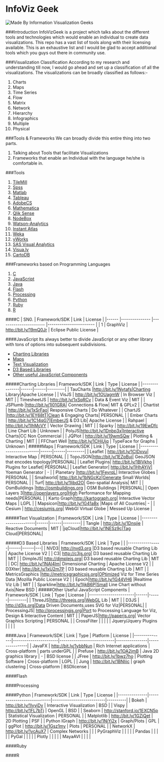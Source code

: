InfoViz Geek 
==========
![Made By Information Visualization Geeks](https://raw.githubusercontent.com/shivkumarganesh/InfoVizGeek/master/Webchemy.png)

###Introduction
InfoVizGeek is a project which talks about the different tools and technologies which would enable an individual to create data visualizations. This repo has a vast list of tools along with their licensing available. This is an exhaustive list and I would be glad to accept additional tools which you guys out there in community use.

###Visualization Classification
According to my research and understanding till now, I would go ahead and set up a classification of all the visualizations. The visualizations can be broadly classified  as follows:-

 1. Charts
 2. Maps
 3. Time Series
 4. Flow
 5. Matrix
 6. Network
 7. Hierarchy
 8. Infographics
 9. Multiple
 10. Physical

###Tools & Frameworks
We can broadly divide this entire thing into two parts. 

 1. Talking about Tools that facilitate Visualizations
 2. Frameworks that enable an Individual with the language he/she is comfortable in. 

###Tools
 1. [TileMill](https://www.mapbox.com/tilemill/)
 2. [Spss](http://www-01.ibm.com/software/in/analytics/spss/)
 3. [Matlab](http://in.mathworks.com/products/matlab/)
 4. [Tableau](http://www.tableau.com/)
 5. [AdobeCS](https://www.adobe.com/products/cs6.html)
 6. [Mathematica](http://www.wolfram.com/mathematica/)
 7. [Qlik Sense](http://www.qlik.com/us)
 8. [NodeBox](https://www.nodebox.net/)
 9. [Watson-Analytics](http://www.ibm.com/analytics/watson-analytics/)
 10. [Instant Atlas](http://www.instantatlas.com/)
 11. [Weka](http://www.cs.waikato.ac.nz/ml/weka/)
 12. [yWorks](https://www.yworks.com/)
 13. [SAS Visual Analytics](http://www.sas.com/en_us/software/business-intelligence/visual-analytics.html)
 14. [Visua.ly](http://visual.ly/)
 15. [CartoDB](http://cartodb.com/)

###Frameworks based on Programming Languages
 1. [C](#c)
 2. [JavaScript](#javascript)
 3. [Java](#java)
 4. [Flash](#flash)
 5. [Processing](#processing)
 6. [Python](#python)
 7. [Ruby](#ruby)
 8. [R](#r)
 
####C
| SN0. 	| Framework/SDK 	| Link                  	| License                	|
|------	|---------------	|-----------------------	|------------------------	|
| 1    	| GraphViz      	| http://bit.ly/19mQ0Jr 	| Eclipse Public License 	|

####JavaScript
Its always better to divide JavaScript or any other library with tons of options into subsequent subdivisions.

 - [Charting Libraries](#charting-libraries)
 - [Maps](#maps)
 - [Text Visualization](#text-visualization)
 - [D3 Based Libraries](#d3-based-libraries)
 - [Other useful JavaScript Components](#other-useful-javascript-components)

#####Charting Libraries
| Framework/SDK | Link | Type | License |
|---------------|------|------|---------|
| TauCharts     |http://bit.ly/1Nytafs|Charting Library|Apache License    |
| VisJS         |   http://bit.ly/1OUagmW   |   In Browser Viz   |  MIT       |
| TimesheetJS   |  http://bit.ly/1xSqRCv    | Data & Event Viz    |   MIT      |
| JSPlumb       |http://bit.ly/1I01GRA| Connections & Flow|   MIT & GPLv2      |
| Chartist      | http://bit.ly/1xSrFao|   Responsive Charts   |   Do Whatever      |
| ChartJS       |http://bit.ly/1EY68tT|Clean & Engaging Charts|  PERSONAL |
| Ember Charts  | http://bit.ly/1C14qG7|EmberJS & D3 Lib| Apache License     |
| Rahpael       |  http://bit.ly/1IhMcVY    |  Vector Drawing    |   MIT      |
| Sparky        |   http://bit.ly/19EwDfc   |  Line Chart Lib | Unknown        |
| PolyJS|http://bit.ly/1Dnbp3x|Interactive Charts|CC Non Commercial      |
| JQPlot        |  http://bit.ly/19wmSQw    | Plotting & Charting     |   MIT      |
| FFChart Well  |http://bit.ly/1CHiUjq      | TypeFace for Graphs     |  Unknown    |
#####Maps
| Framework/SDK            | Link | Type | License |
|--------------------------|------|------|---------|
| Leaflet | http://bit.ly/1CIDxvu| Interactive Map     |   PERSONAL      |
| TopoJSON|http://bit.ly/1EZpBuj| GeoJSON that encodes topology|PERSONAL|
| Leaflet Plugins|  http://bit.ly/1BIVkho    |  Plugins for Leaflet|  PERSONAL|
| Leaflet Generator| http://bit.ly/1HhAYjV|  Yoeman Generator    |  -       |
| Planetary |http://bit.ly/1FeyrqL| Interactive Globes     |    PERSONAL     |
| Smallworld| http://bit.ly/1bNGcKz|Generate Small Worlds|  PERSONAL       |
| Turf| http://bit.ly/1Ijbd2O| Geo-spatial Analysis|   MIT      |
| OsmBuildings |http://osmbuildings.org |   OSM Buildings   | PERSONAL|
| Open Layers 3|http://openlayers.org|High Performance for Mapping needs|PERSONAL         |
| Karto Graph|http://kartograph.org|  Interactive Vector Maps    |  LGPL       |
| Mapsicon|http://bit.ly/1G41aBx      |Maps of All Countries|    -     |
| Cesium                   | http://cesiumjs.org| WebGl Virtual Globe     |   Messed Up License      |

#####Text Visualization
| Framework/SDK         | Link | Type | License |
|-----------------------|------|------|---------|
| Tangle  |  http://bit.ly/1Dnsjie    | Reactive Documents     |  MIT       |
|jqCloud|http://bit.ly/1NESz9c|Tag Cloud|PERSONAL|

#####D3 Based Libraries
| Framework/SDK   | Link | Type |   |
|-----------------|------|------|---|
| NVD3| http://nvd3.org |D3 based reusable Charting Lib   | Apache License V2  |
| C3| http://c3js.org|   D3 based reusable Charting Lib    | MIT  |
| DimpleJS| http://dimplejs.org| D3 based reusable Charting Lib     | MIT  |
| DC| http://bit.ly/1NAI4lm| Dimensional Charting     | Apache License V2  |
| D3Xter| http://bit.ly/1xU2m7P    | D3 based reusable Charting Lib  | MIT  |
| MetricsGraphics |http://metricsgraphicsjs.org|OPtimized Viz for Time Series Data      |Mozilla Public License V2   |
| Epoch|http://bit.ly/1G44VH6 |Realtime Viz Lib      | MIT  |
| Sparkline|http://bit.ly/1IjkB6P|Small Line Chart without Axis|New BSD   |
#####Other Useful JavaScript Components
| Framework/SDK         | Link | Type | License |
|-----------------------|------|------|---------|
| ThreeJS|http://threejs.org|WebGL Lib      |  MIT       |
| D3JS | http://d3js.org|Data Driven Documents,uses SVG for Viz|PERSONAL|
| ProcessingJS| http://processingjs.org|Port to Processing Language for Viz, Design & Interactive Content      |  MIT       |
| PaperJS|http://paperjs.org| Vector Graphics Scripting     |  PERSONAL       |
| CrossFilter           |      |      |         |
| Jquery/Jquery Plugins |      |      |         |

####Java
| Framework/SDK | Link | Type | Platform | License |
|---------------|-----------------------|----------------------------|----------------|----------------|
| JavaFX | http://bit.ly/1ybbNun | Rich Internet applications | Cross-platform | parts underGPL |
| Prefuse | http://bit.ly/1OA2jmB | Java 2D graphics library | - | BSD license |
| JFree | http://bit.ly/1bwz7ho | Plotting Software | Cross-platform | LGPL |
| Jung | http://bit.ly/1BNIiic | graph clustering | Cross-platform | BSDlicense |

####Flash

####Processing


####Python
| Framework/SDK | Link | Type | License |
|---------------|----------------------------|---------------------------|----------|
| Bokeh | http://bit.ly/1IyyjDy | Interactive Visualization | BSD |
| Vispy | http://bit.ly/1FL7bTj | OpenGL | BSD |
| Seaborn | http://stanford.io/1EXCN5p | Statistical Visualization | PERSONAL |
| Matplotlib | http://bit.ly/1GZiQet | 2D Plotting | PSF |
| Python IGraph | http://bit.ly/1NiYi2x | Graph/Plots | GPL |
| ggPlot | http://bit.ly/1Gsz1my | Plots | PERSONAL |
| NetworkX | http://bit.ly/1ycAuX7 | Complex Networks |  |
| PyGraphViz |  |  |  |
| Pandas |  |  |  |
| PyGal |  |  |  |
| Plotly |  |  |  |
| MayaAVI |  |  |  |

####Ruby

####R
